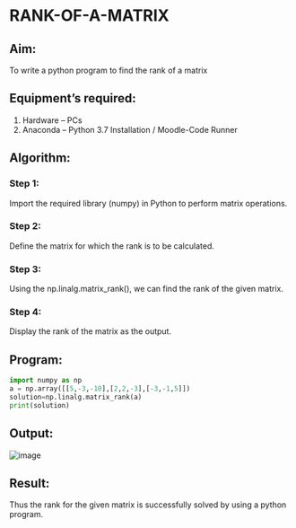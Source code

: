 # RANK-OF-A-MATRIX
## Aim:
To write a python program to find the rank of a matrix
## Equipment’s required:
1. 	Hardware – PCs
2. 	Anaconda – Python 3.7 Installation / Moodle-Code Runner
## Algorithm:
### Step 1: 
Import the required library (numpy) in Python to perform matrix operations.
### Step 2: 
Define the matrix for which the rank is to be calculated.
### Step 3: 
Using the np.linalg.matrix_rank(), we can find the rank of the given matrix.
### Step 4: 
Display the rank of the matrix as the output.
## Program:
```python
import numpy as np
a = np.array([[5,-3,-10],[2,2,-3],[-3,-1,5]])
solution=np.linalg.matrix_rank(a)
print(solution)
```

## Output:

![image](https://github.com/user-attachments/assets/c2770629-06c8-4df5-9845-3615a331a6bd)

## Result:
Thus the rank for the given matrix is successfully solved by  using a python program.
